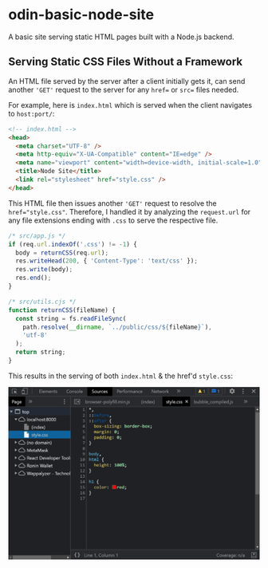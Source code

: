 # odin-basic-node-site

A basic site serving static HTML pages built with a Node.js backend.

## Serving Static CSS Files Without a Framework

An HTML file served by the server after a client initially gets it, can send another `'GET'` request to the server for any `href=` or `src=` files needed.

For example, here is `index.html` which is served when the client navigates to `host:port/`:

```html
<!-- index.html -->
<head>
  <meta charset="UTF-8" />
  <meta http-equiv="X-UA-Compatible" content="IE=edge" />
  <meta name="viewport" content="width=device-width, initial-scale=1.0" />
  <title>Node Site</title>
  <link rel="stylesheet" href="style.css" />
</head>
```

This HTML file then issues another `'GET'` request to resolve the `href="style.css"`. Therefore, I handled it by analyzing the `request.url` for any file extensions ending with `.css` to serve the respective file.

```js
/* src/app.js */
if (req.url.indexOf('.css') != -1) {
  body = returnCSS(req.url);
  res.writeHead(200, { 'Content-Type': 'text/css' });
  res.write(body);
  res.end();
}
```

```js
/* src/utils.cjs */
function returnCSS(fileName) {
  const string = fs.readFileSync(
    path.resolve(__dirname, `../public/css/${fileName}`),
    'utf-8'
  );
  return string;
}
```

This results in the serving of both `index.html` & the href'd `style.css`:

<img src="./docs/devtools-sources.png" />
